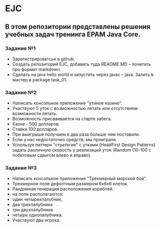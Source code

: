 # EJC

## В этом репозитории представлены решения учебных задач тренинга EPAM Java Core.
 
 ### Задание №1
 
* Зарегистрироватсья в github. 
* Создать репозиторий EJC, добавить туда README.MD – почитать про формат markdown.
* Сделать на java hello world и запустить через javac – java. Залить в мастер в package task_01.

 ### Задание №2
 
 * Написать консольное приложение "утиное казино". 
 * Участвуют 5 уток с возможностью летать или отсутствием возможности летать.
 * Возможность присваивается на старте забега.
 * Казна - 500 долларов.
 * Ставка 100 долларов.
 * При выигрыше получаем в два раза больше чем поставили. 
 * Если у нас недостаточно средств, мы проиграли. 
* Успользуя паттерн "стратегия" с утками (HeadFirst Design Patterns) задать различную скорость у реализаций уток (Random (10-100 c побитовым сдвигом влево и вправо).

 ### Задание №3
 
 * Написать консольное приложение "Трехмерный морской бой".
 * Трехмерное поле дефолтным размером 6х6х6 клеток.
 * Рандомная генерация расположения кораблей.
 * на поле располагаются:
 * один четырехпалубник, 
 * два трехпалубника
 * три двухпалубника 
 * четыре однопалубника.
 * Участвуют два игрока.